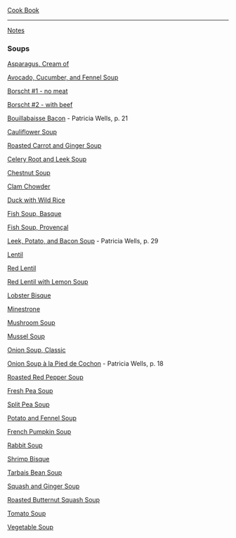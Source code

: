 [Cook Book](https://github.com/vmsmith/CookBook/blob/master/README.md)

-----  

[Notes](https://github.com/vmsmith/CookBook/blob/master/notes.md)  

### Soups    

[Asparagus, Cream of](https://github.com/vmsmith/CookBook/blob/master/soup_asparagus-cream-of.md)

[Avocado, Cucumber, and Fennel Soup](https://github.com/vmsmith/CookBook/blob/master/soup_avocado-cucumber-fennel.md)

[Borscht #1 - no meat](https://github.com/vmsmith/CookBook/blob/master/soup_borscht1.md)  

[Borscht #2 - with beef](https://github.com/vmsmith/CookBook/blob/master/soup_borscht2.md)  

[Bouillabaisse Bacon]() - Patricia Wells, p. 21  

[Cauliflower Soup](https://github.com/vmsmith/CookBook/blob/master/soup_cauliflower.md)

[Roasted Carrot and Ginger Soup](https://github.com/vmsmith/CookBook/blob/master/soup_carrot_ginger_roasted.md)  

[Celery Root and Leek Soup](https://github.com/vmsmith/CookBook/blob/master/soup_celery_root_leek.md)  

[Chestnut Soup](https://github.com/vmsmith/CookBook/blob/master/soup_chestnut.md)  

[Clam Chowder](https://github.com/vmsmith/CookBook/blob/master/soup_clam_chowder.md)  

[Duck with Wild Rice](soup_duck_wild_rice.md)  

[Fish Soup, Basque](https://github.com/vmsmith/CookBook/blob/master/soup_fish_basquaise.md)  

[Fish Soup, Provençal](https://github.com/vmsmith/CookBook/blob/master/soup_fish_provencal.md)

[Leek, Potato, and Bacon Soup]() - Patricia Wells, p. 29

[Lentil](https://github.com/vmsmith/CookBook/blob/master/soup_lentil1.md)  

[Red Lentil](https://github.com/vmsmith/CookBook/blob/master/soup_red_lentil2.md)  

[Red Lentil with Lemon Soup](https://github.com/vmsmith/CookBook/blob/master/soup_red_lentil.md)

[Lobster Bisque](https://github.com/vmsmith/CookBook/blob/master/soup_bisque_lobster.md)  

[Minestrone]()  

[Mushroom Soup](https://github.com/vmsmith/CookBook/blob/master/soup_mushroom.md)

[Mussel Soup](https://github.com/vmsmith/CookBook/blob/master/soup_mussel.md)

[Onion Soup, Classic](https://github.com/vmsmith/CookBook/blob/master/soup_onion.md)  

[Onion Soup à la Pied de Cochon]() - Patricia Wells, p. 18  

[Roasted Red Pepper Soup](https://github.com/vmsmith/CookBook/blob/master/soup_pepper_red.md)  

[Fresh Pea Soup](https://github.com/vmsmith/CookBook/blob/master/soup_pea_fresh.md)  

[Split Pea Soup](https://github.com/vmsmith/CookBook/blob/master/soup_split_pea.md)  

[Potato and Fennel Soup](https://github.com/vmsmith/CookBook/blob/master/soup_potato_fennel.md)  

[French Pumpkin Soup](https://github.com/vmsmith/CookBook/blob/master/soup_pumpkin_french.md)  

[Rabbit Soup](https://github.com/vmsmith/CookBook/blob/master/soup_rabbit.md)

[Shrimp Bisque](https://github.com/vmsmith/CookBook/blob/master/soup_bisque_shrimp.md)  

[Tarbais Bean Soup](https://github.com/vmsmith/CookBook/blob/master/soup_bean_tarbais.md)  

[Squash and Ginger Soup](https://github.com/vmsmith/CookBook/blob/master/soup_squash_ginger.md)  

[Roasted Butternut Squash Soup](https://github.com/vmsmith/CookBook/blob/master/soup_squash_butternut_roasted.md)  

[Tomato Soup](https://github.com/vmsmith/CookBook/blob/master/soup_tomato.md)  

[Vegetable Soup](https://github.com/vmsmith/CookBook/blob/master/soup_vegetable.md)  


